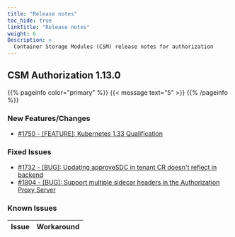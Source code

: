 ```yaml
---
title: "Release notes"
toc_hide: true
linkTitle: "Release notes"
weight: 6
Description: >
  Container Storage Modules (CSM) release notes for authorization
---
```


## CSM Authorization 1.13.0

{{% pageinfo color="primary" %}}
{{< message text="5" >}}
{{% /pageinfo %}}


### New Features/Changes

- [#1750 - [FEATURE]: Kubernetes 1.33 Qualification](https://github.com/dell/csm/issues/1750)

### Fixed Issues

- [#1732 - [BUG]: Updating approveSDC in tenant CR doesn't reflect in backend](https://github.com/dell/csm/issues/1732)
- [#1804 - [BUG]: Support multiple sidecar headers in the Authorization Proxy Server](https://github.com/dell/csm/issues/1804)

### Known Issues
| Issue | Workaround |
|-------|------------|

